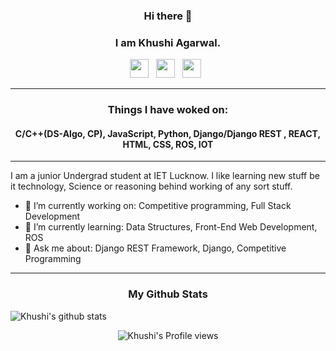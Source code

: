 ### <p align='center'>Hi there 👋</p>
### <p align='center'>I am Khushi Agarwal.</p>

<p align='center'>  
 <a href="https://www.linkedin.com/in/khushiagarwal/"><img height="30" src="https://github.com/stephenajulu/WaylonWalker/blob/main/icon/linkedin.png?raw=true"></a>&nbsp;&nbsp;
<a href="https://www.instagram.com/khushiagarwal846/"><img height="30" src="https://media.giphy.com/media/SwyH7oWi2vhkOjCwiJ/giphy.gif?raw=true"></a>&nbsp;&nbsp;
<a href="https://www.facebook.com/profile.php?id=100055184105814"><img height="30" src="https://raw.githubusercontent.com/peterthehan/peterthehan/master/assets/facebook.svg?raw=true"></a>&nbsp;&nbsp;
</p>


------------------------------------------------------------------------------------------------------------------------------------------------------------------------------------------------------------------------------------------------------------------------------------------------------------------------------------------------------------------------------------------------------------------------------------------------------------------------------------------------------


### <p align='center'> Things I have woked on: </p>
#### <p align='center'> C/C++(DS-Algo, CP), JavaScript, Python, Django/Django REST , REACT, HTML, CSS, ROS, IOT </p>


------------------------------------------------------------------------------------------------------------------------------------------------------------------------------------------------------------------------------------------------------------------------------------------------------------------------------------------------------------------------------------------------------------------------------------------------------------------------------------------------------

<p>
  I am a junior Undergrad student at IET Lucknow. I like learning new stuff be it technology, Science or reasoning behind working of any sort stuff. 
</p>

- 🔭 I’m currently working on: Competitive programming, Full Stack Development
- 🌱 I’m currently learning: Data Structures, Front-End Web Development, ROS 
- 💬 Ask me about: Django REST Framework, Django, Competitive Programming

------------------------------------------------------------------------------------------------------------------------------------------------------------------------------------------------------------------------------------------------------------------------------------------------------------------------------------------------------------------------------------------------------------------------------------------------------------------------------------------------------

### <p align='center'> My Github Stats 
 ![Khushi's github stats](https://github-readme-stats.vercel.app/api?username=hi-18-K&count_private=true)

</p>
<div align='center'>
 
![Khushi's Profile views](https://komarev.com/ghpvc/?username=hi-18-K)

</div>

